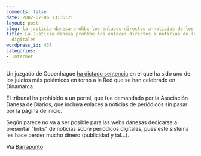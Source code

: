 ```yaml
---
comments: false
date: 2002-07-06 13:36:21
layout: post
slug: la-justicia-danesa-prohbe-los-enlaces-directos-a-noticias-de-los-peridicos-digitales
title: La Justicia danesa prohíbe los enlaces directos a noticias de los periódicos
  digitales
wordpress_id: 437
categories:
- Internet
---
```


Un juzgado de Copenhague [ha dictado sentencia](http://www.libertaddigital.com/./noticias/noticia_1275310545.html) en el que ha sido uno de los juicios más polémicos en torno a la Red que se han celebrado en Dinamarca.  

  

El tribunal ha prohibido a un portal, que fue demandado por la Asociación Danesa de Diarios, que incluya enlaces a noticias de periódicos sin pasar por la página de inicio.  

  

Según parece no va a ser posible para las webs danesas dedicarse a presentar &#34;links&#34; de noticias sobre periódicos digitales, pues este sistema les hace perder mucho dinero (publicidad y tal…).  

  

  

Vía [Barrapunto](http://barrapunto.com/article.pl?sid=02/07/06/0832217&mode=&threshold=)




 

